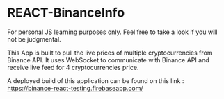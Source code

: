 # REACT-BinanceInfo
For personal JS learning purposes only. Feel free to take a look if you will not be judgmental.

This App is built to pull the live prices of multiple cryptocurrencies from Binance API. It uses WebSocket to communicate with Binance API and receive live feed for 4 cryptocurrencies price. 

A deployed build of this application can be found on this link : https://binance-react-testing.firebaseapp.com/
